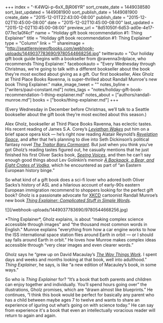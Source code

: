 +++
index = "-K4WQi-p-6xX_BjR06YR"
sort_create_date = 1449038580
sort_last_updated = 1449081900
sort_publish_date = 1449081900
create_date = "2015-12-01T22:43:00-08:00"
publish_date = "2015-12-02T10:45:00-08:00"
date = "2015-12-02T10:45:00-08:00"
last_updated = "2015-12-02T10:45:00-08:00"
preview_url = "8d51050f-6d53-ad0e-4e17-077ec1a0f4cf"
name = "Holiday gift book recommendation #1: Thing Explainer"
title = "Holiday gift book recommendation #1: Thing Explainer"
type = "Column"
link = ""
shareimage = "http://seattlereviewofbooks.com/webhook-uploads/1449037783690/9780544668256.jpg"
twitterauto = "Our holiday gift book guide begins with a bookseller from @ravenna3rdplace, who recommends Thing Explainer."
facebookauto = "Every Wednesday through Christmas, we're going to talk with a different bookseller about the book they're most excited about giving as a gift. Our first bookseller, Alex Gholz at Third Place Books Ravenna, is super-thrilled about Randall Munroe's new book Thing Explainer."
make_image_tweet = ""
notes_byline = ["writers/paul-constant.md"]
notes_tags = "notes/holiday-gift-book-recommendation-1-thing-explainer.md"
notes_about = ["authors/randall-munroe.md"]
books = ["books/thing-explainer.md"]
+++
<p class="intro">(Every Wednesday in December before Christmas, we’ll talk to a Seattle bookseller about the gift book they’re most excited about this season.)</p>

Alex Gholz, bookseller at Third Place Books Ravenna, has eclectic tastes. His recent reading of James S.A. Corey’s [*Leviathan Wakes*](http://www.thirdplacebooks.com/book/9780316129084) put him on a brief space opera kick — he’s right now reading Alatair Reynold’s [*Revelation Space*](http://www.thirdplacebooks.com/book/9780441009428), and after that he’s planning to dive into Seth Dickinson’s political fantasy novel [*The Traitor Baru Cormorant*](http://www.thirdplacebooks.com/book/9780765380722). But just when you think you’ve got Gholz’s reading tastes figured out, he casually mentions that he just finished his first Oliver Sacks book, [*Seeing Voices*](http://www.thirdplacebooks.com/book/9780375704079), and then he can’t say enough good things about Lev Golinkin’s memoir [*A Backpack, a Bear, and Eight Crates of Vodka*](http://www.thirdplacebooks.com/book/9780345806338), which he encountered as part of “an Eastern European history binge.”

So what kind of a gift book does a sci-fi lover who adored both Oliver Sacks’s history of ASL and a hilarious account of early-90s eastern European immigration recommend to shoppers looking for the perfect gift book? Gholz is a passionate advocate for [XKCD](http://xkcd.com/) cartoonist Randall Munroe’s new book [*Thing Explainer: Complicated Stuff in Simple Words*](http://www.thirdplacebooks.com/book/9780544668256).

<p class="image-left">![](/webhook-uploads/1449037783690/9780544668256.jpg)</p>*Thing Explainer*, Gholz explains, is about “making complex science accessible through images" and “the thousand most common words in English." Munroe explains "everything from how a car engine works to how the ISS international space station flies around Earth in orbit — or I should say falls around Earth in orbit.” He loves how Munroe makes complex ideas accessible through “very clear images and even clearer words.”

Gholz says he “grew up on David Macaulay’s [*The Way Things Work*](http://www.thirdplacebooks.com/book/9780395938478). I spent days and weeks and months looking at that book, well into adulthood.” *Thing Explainer*, he says, is like “a new edition of Macauley’s book, in some ways.”

So who is *Thing Explainer* for? “It’s a book that both parents and children can enjoy together and individually. You’ll spend hours going over” the illustrations, Gholz promises, which are “drawn almost like blueprints.” He continues, “I think this book would be perfect for basically any parent who has a child between maybe ages 7 to twelve and wants to share an experience of iguring out what’s going on with science today.” He can say from experience it's a book that even an intellectually voracious reader will return to again and again.